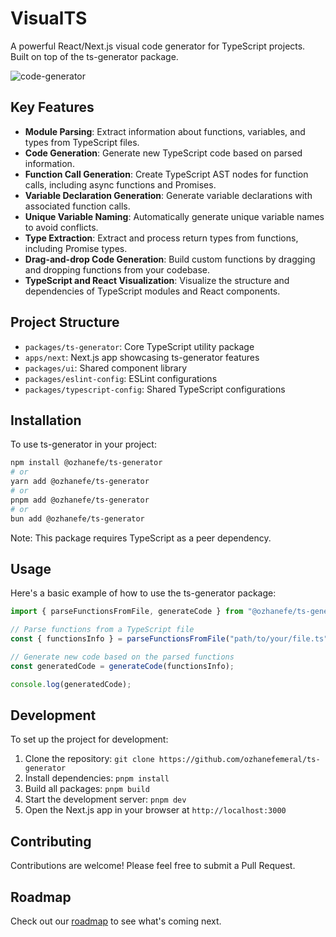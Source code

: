 # VisualTS

A powerful React/Next.js visual code generator for TypeScript projects. Built on top of the ts-generator package.

![code-generator](https://github.com/ozhanefemeral/visual-ts/assets/22786810/68d5f1ea-84dd-4955-abf9-81b3e0e5b1d3)

## Key Features

- **Module Parsing**: Extract information about functions, variables, and types from TypeScript files.
- **Code Generation**: Generate new TypeScript code based on parsed information.
- **Function Call Generation**: Create TypeScript AST nodes for function calls, including async functions and Promises.
- **Variable Declaration Generation**: Generate variable declarations with associated function calls.
- **Unique Variable Naming**: Automatically generate unique variable names to avoid conflicts.
- **Type Extraction**: Extract and process return types from functions, including Promise types.
- **Drag-and-drop Code Generation**: Build custom functions by dragging and dropping functions from your codebase.
- **TypeScript and React Visualization**: Visualize the structure and dependencies of TypeScript modules and React components.

## Project Structure

- `packages/ts-generator`: Core TypeScript utility package
- `apps/next`: Next.js app showcasing ts-generator features
- `packages/ui`: Shared component library
- `packages/eslint-config`: ESLint configurations
- `packages/typescript-config`: Shared TypeScript configurations

## Installation

To use ts-generator in your project:

```bash
npm install @ozhanefe/ts-generator
# or
yarn add @ozhanefe/ts-generator
# or
pnpm add @ozhanefe/ts-generator
# or
bun add @ozhanefe/ts-generator
```

Note: This package requires TypeScript as a peer dependency.

## Usage

Here's a basic example of how to use the ts-generator package:

```typescript
import { parseFunctionsFromFile, generateCode } from "@ozhanefe/ts-generator";

// Parse functions from a TypeScript file
const { functionsInfo } = parseFunctionsFromFile("path/to/your/file.ts");

// Generate new code based on the parsed functions
const generatedCode = generateCode(functionsInfo);

console.log(generatedCode);
```

## Development

To set up the project for development:

1. Clone the repository: `git clone https://github.com/ozhanefemeral/ts-generator`
2. Install dependencies: `pnpm install`
3. Build all packages: `pnpm build`
4. Start the development server: `pnpm dev`
5. Open the Next.js app in your browser at `http://localhost:3000`

## Contributing

Contributions are welcome! Please feel free to submit a Pull Request.

## Roadmap

Check out our [roadmap](https://visual-ts.vercel.app/roadmap) to see what's coming next.
